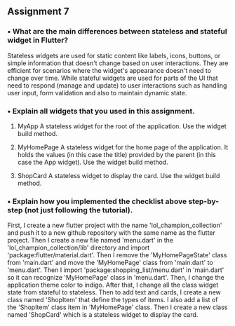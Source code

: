 ## Assignment 7

### • What are the main differences between stateless and stateful widget in Flutter?

Stateless widgets are used for static content like labels, icons, buttons, or simple information that doesn't change based on user interactions. They are efficient for scenarios where the widget's appearance doesn't need to change over time. While stateful widgets are used for parts of the UI that need to respond (manage and update) to user interactions such as handling user input, form validation and also to maintain dynamic state.

### • Explain all widgets that you used in this assignment.

1) MyApp
A stateless widget for the root of the application. Use the widget build method.

2) MyHomePage
A stateless widget for the home page of the application. It holds the values (in this case the title) provided by the parent (in this case the App widget). Use the widget build method.

3) ShopCard
A stateless widget to display the card. Use the widget build method.

### • Explain how you implemented the checklist above step-by-step (not just following the tutorial).

First, I create a new flutter project with the name 'lol_champion_collection' and push it to a new github repository with the same name as the flutter project. Then I create a new file named 'menu.dart' in the 'lol_champion_collection/lib' directory and import 'package:flutter/material.dart'. Then I remove the 'MyHomePageState' class from 'main.dart' and move the 'MyHomePage' class from 'main.dart' to 'menu.dart'. Then I import 'package:shopping_list/menu.dart' in 'main.dart' so it can recognize 'MyHomePage' class in 'menu.dart'. Then, I change the application theme color to indigo. After that, I change all the class widget state from stateful to stateless. Then to add text and cards, I create a new class named 'ShopItem' that define the types of items. I also add a list of the 'ShopItem' class item in 'MyHomePage' class. Then I create a new class named 'ShopCard' which is a stateless widget to display the card.